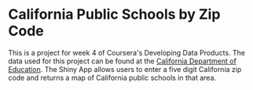 # California Public Schools by Zip Code

This is a project for week 4 of Coursera's Developing Data Products. The data 
used for this project can be found at the [California Department of Education](http://www.cde.ca.gov/ds/si/ds/pubschls.asp). The Shiny App allows 
users to enter a five digit California zip code and returns a map of 
California public schools in that area. 